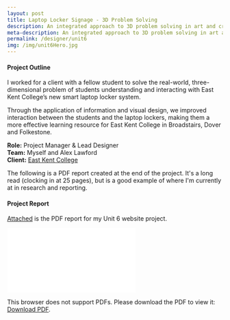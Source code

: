 ```yaml
---
layout: post
title: Laptop Locker Signage - 3D Problem Solving
description: An integrated approach to 3D problem solving in art and creative design, focussed on improving the accessibility and usability of a new smart laptop locker system at East Kent College in Folkestone, Dover and Broadstairs.
meta-description: An integrated approach to 3D problem solving in art and creative design, focussed on improving the accessibility and usability of a new smart laptop locker system at East Kent College in Folkestone, Dover and Broadstairs.
permalink: /designer/unit6
img: /img/unit6Hero.jpg
---
```


#### Project Outline

I worked for a client with a fellow student to solve the real-world, three- dimensional problem of students understanding and interacting with East Kent College’s new smart laptop locker system.

Through the application of information and visual design, we improved interaction between the students and the laptop lockers, making them a more effective learning resource for East Kent College in Broadstairs, Dover and Folkestone.

**Role:** Project Manager & Lead Designer  
**Team:** Myself and Alex Lawford  
**Client:** [East Kent College](https://eastkent.ac.uk)  

The following is a PDF report created at the end of the project. It's a long read (clocking in at 25 pages), but is a good example of where I'm currently at in research and reporting.

#### Project Report

<a href="/img/Unit6Report.pdf">Attached</a> is the PDF report for my Unit 6 website project.

<object data="/img/Unit6Report.pdf" type="application/pdf" width="750px" height="750px">
    <embed src="/img/Unit6Report.pdf" type="application/pdf">
        <p>This browser does not support PDFs. Please download the PDF to view it: <a href="/img/Unit6Report">Download PDF</a>.</p>
    </embed>
</object>
